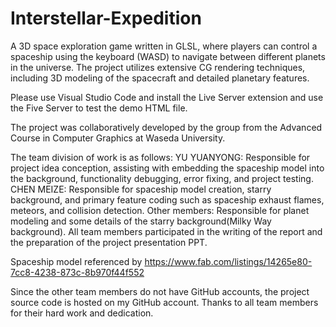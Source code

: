 # Interstellar-Expedition
 A 3D space exploration game written in GLSL, where players can control a spaceship using the keyboard (WASD) to navigate between different planets in the universe. The project utilizes extensive CG rendering techniques, including 3D modeling of the spacecraft and detailed planetary features.
 
Please use Visual Studio Code and install the Live Server extension and use the Five Server to test the demo HTML file. 

The project was collaboratively developed by the group from the Advanced Course in Computer Graphics at Waseda University. 

The team division of work is as follows:
YU YUANYONG: Responsible for project idea conception, assisting with embedding the spaceship model into the background, functionality debugging, error fixing, and project testing.
CHEN MEIZE: Responsible for spaceship model creation, starry background, and primary feature coding such as spaceship exhaust flames, meteors, and collision detection.
Other members: Responsible for planet modeling and some details of the starry background(Milky Way background).
All team members participated in the writing of the report and the preparation of the project presentation PPT.

Spaceship model referenced by https://www.fab.com/listings/14265e80-7cc8-4238-873c-8b970f44f552

Since the other team members do not have GitHub accounts, the project source code is hosted on my GitHub account.
Thanks to all team members for their hard work and dedication. 



